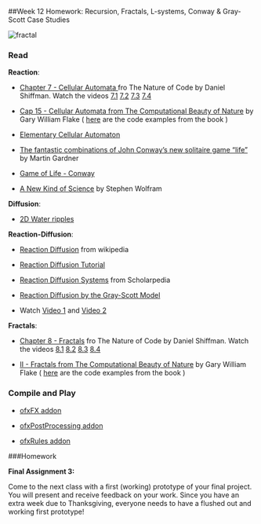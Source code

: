 
##Week 12 Homework: Recursion, Fractals, L-systems, Conway & Gray-Scott Case Studies

![fractal](http://mathworld.wolfram.com/images/eps-gif/Fractal1_1000.gif)

### Read

**Reaction**: 

* [Chapter 7 - Cellular Automata ](http://natureofcode.com/book/chapter-7-cellular-automata/) fro The Nature of Code by Daniel Shiffman. Watch the videos [7.1](https://vimeo.com/64198156) [7.2](https://vimeo.com/64198154) [7.3](https://vimeo.com/64198155) [7.4](https://vimeo.com/64198157)

* [Cap 15 - Cellular Automata from The Computational Beauty of Nature](http://www.amazon.com/gp/product/0262561271/ref=oh_aui_detailpage_o07_s00?ie=UTF8&psc=1) by Gary William Flake ( [here](https://github.com/gwf/CBofN) are the code examples from the book )

* [Elementary Cellular Automaton](http://mathworld.wolfram.com/ElementaryCellularAutomaton.html)

* [The fantastic combinations of John Conway’s new solitaire game “life”](http://www.ibiblio.org/lifepatterns/october1970.html) by Martin Gardner

* [Game of Life - Conway](http://en.wikipedia.org/wiki/Conway's_Game_of_Life)

* [A New Kind of Science](http://www.wolframscience.com/nksonline/toc.html) by Stephen Wolfram

**Diffusion**:

* [2D Water ripples](http://freespace.virgin.net/hugo.elias/graphics/x_water.htm)

**Reaction-Diffusion**:

* [Reaction Diffusion](http://en.wikipedia.org/wiki/Reaction%E2%80%93diffusion_system) from wikipedia

* [Reaction Diffusion Tutorial](http://www.karlsims.com/rd.html)

* [Reaction Diffusion Systems](http://www.scholarpedia.org/article/Reaction-diffusion_systems) from Scholarpedia

* [Reaction Diffusion by the Gray-Scott Model](http://mrob.com/pub/comp/xmorphia/)

* Watch [Video 1](https://vimeo.com/1272071) and [Video 2](https://vimeo.com/14153420)

**Fractals**:

* [Chapter 8 - Fractals](http://natureofcode.com/book/chapter-8-fractals/) fro The Nature of Code by Daniel Shiffman. Watch the videos [8.1](https://vimeo.com/64424400) [8.2](https://vimeo.com/64424402) [8.3](https://vimeo.com/64424401) [8.4](https://vimeo.com/64663042)

* [II - Fractals from The Computational Beauty of Nature](http://www.amazon.com/gp/product/0262561271/ref=oh_aui_detailpage_o07_s00?ie=UTF8&psc=1) by Gary William Flake ( [here](https://github.com/gwf/CBofN) are the code examples from the book )

### Compile and Play

* [ofxFX addon](http://patriciogonzalezvivo.com/2011/ofxfx/)

* [ofxPostProcessing addon](http://www.neilmendoza.com/ofxpostprocessing/)

* [ofxRules addon](https://github.com/neilmendoza/ofxRules)

###Homework

**Final Assignment 3:**

Come to the next class with a first (working) prototype of your final project. You will present and receive feedback on your work. Since you have an extra week due to Thanksgiving, everyone needs to have a flushed out and working first prototype!

